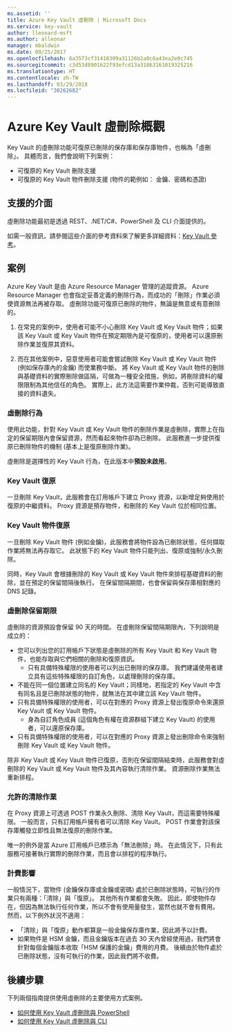 ```yaml
---
ms.assetid: ''
title: Azure Key Vault 虛刪除 | Microsoft Docs
ms.service: key-vault
author: lleonard-msft
ms.author: alleonar
manager: mbaldwin
ms.date: 09/25/2017
ms.openlocfilehash: 6a3573cf31418309a31126b2a0c6a43ea2e0c745
ms.sourcegitcommit: c3d53d8901622f93efcd13a31863161019325216
ms.translationtype: HT
ms.contentlocale: zh-TW
ms.lasthandoff: 03/29/2018
ms.locfileid: "30262682"
---
```

# <a name="azure-key-vault-soft-delete-overview"></a>Azure Key Vault 虛刪除概觀

Key Vault 的虛刪除功能可復原已刪除的保存庫和保存庫物件，也稱為「虛刪除」。 具體而言，我們會說明下列案例：

- 可復原的 Key Vault 刪除支援
- 可復原的 Key Vault 物件刪除支援 (物件的範例如： 金鑰、密碼和憑證)

## <a name="supporting-interfaces"></a>支援的介面

虛刪除功能最初是透過 REST、.NET/C#、PowerShell 及 CLI 介面提供的。

如需一般資訊，請參閱這些介面的參考資料來了解更多詳細資料：[Key Vault 參考](https://docs.microsoft.com/azure/key-vault/)。

## <a name="scenarios"></a>案例

Azure Key Vault 是由 Azure Resource Manager 管理的追蹤資源。 Azure Resource Manager 也會指定妥善定義的刪除行為，而成功的「刪除」作業必須使資源無法再被存取。 虛刪除功能可復原已刪除的物件，無論是無意或有意刪除的。

1. 在常見的案例中，使用者可能不小心刪除 Key Vault 或 Key Vault 物件；如果該 Key Vault 或 Key Vault 物件在預定期限內是可復原的，使用者可以還原刪除作業並復原其資料。

2. 而在其他案例中，惡意使用者可能會嘗試刪除 Key Vault 或 Key Vault 物件 (例如保存庫內的金鑰) 而使業務中斷。 將 Key Vault 或 Key Vault 物件的刪除與基礎資料的實際刪除做區隔，可做為一種安全措施，例如，將刪除資料的權限限制為其他信任的角色。 實際上，此方法這需要作業仲裁，否則可能導致直接的資料遺失。

### <a name="soft-delete-behavior"></a>虛刪除行為

使用此功能，針對 Key Vault 或 Key Vault 物件的刪除作業是虛刪除，實際上在指定的保留期限內會保留資源，然而看起來物件卻為已刪除。 此服務進一步提供復原已刪除物件的機制 (基本上是復原刪除作業)。 

虛刪除是選擇性的 Key Vault 行為，在此版本中**預設未啟用**。 

### <a name="key-vault-recovery"></a>Key Vault 復原

一旦刪除 Key Vault，此服務會在訂用帳戶下建立 Proxy 資源，以新增足夠使用於復原的中繼資料。 Proxy 資源是預存物件，和刪除的 Key Vault 位於相同位置。 

### <a name="key-vault-object-recovery"></a>Key Vault 物件復原

一旦刪除 Key Vault 物件 (例如金鑰)，此服務會將物件設為已刪除狀態，任何擷取作業將無法再存取它。 此狀態下的 Key Vault 物件只能列出、復原或強制/永久刪除。 

同時，Key Vault 會根據刪除的 Key Vault 或 Key Vault 物件來排程基礎資料的刪除，並在預定的保留間隔後執行。 在保留間隔期間，也會保留與保存庫相對應的 DNS 記錄。

### <a name="soft-delete-retention-period"></a>虛刪除保留期限

虛刪除的資源預設會保留 90 天的時間。 在虛刪除保留間隔期限內，下列說明是成立的：

- 您可以列出您的訂用帳戶下狀態是虛刪除的所有 Key Vault 和 Key Vault 物件，也能存取與它們相關的刪除和復原資訊。
    - 只有具備特殊權限的使用者可以列出已刪除的保存庫。 我們建議使用者建立具有這些特殊權限的自訂角色，以處理刪除的保存庫。
- 不能在同一個位置建立同名的 Key Vault；同樣地，若指定的 Key Vault 中含有同名且是已刪除狀態的物件，就無法在其中建立該 Key Vault 物件。 
- 只有具備特殊權限的使用者，可以在對應的 Proxy 資源上發出復原命令來還原 Key Vault 或 Key Vault 物件。
    - 身為自訂角色成員 (這個角色有權在資源群組下建立 Key Vault) 的使用者，可以還原保存庫。
- 只有具備特殊權限的使用者，可以在對應的 Proxy 資源上發出刪除命令來強制刪除 Key Vault 或 Key Vault 物件。

除非 Key Vault 或 Key Vault 物件已復原，否則在保留間隔結束時，此服務會對虛刪除的 Key Vault 或 Key Vault 物件及其內容執行清除作業。 資源刪除作業無法重新排程。

### <a name="permitted-purge"></a>允許的清除作業

在 Proxy 資源上可透過 POST 作業永久刪除、清除 Key Vault，而這需要特殊權限。 一般而言，只有訂用帳戶擁有者可以清除 Key Vault。 POST 作業會對該保存庫觸發立即性且無法復原的刪除作業。 

唯一的例外是當 Azure 訂用帳戶已標示為「無法刪除」時。 在此情況下，只有此服務可接著執行實際的刪除作業，而且會以排程的程序執行。 

### <a name="billing-implications"></a>計費影響

一般情況下，當物件 (金鑰保存庫或金鑰或密碼) 處於已刪除狀態時，可執行的作業只有兩種：「清除」與「復原」。 其他所有作業都會失敗。 因此，即使物件存在，但因為無法執行任何作業，所以不會有使用量發生，當然也就不會有費用。 然而，以下例外狀況不適用：

- 「清除」與「復原」動作都算是一般金鑰保存庫作業，因此將予以計費。
- 如果物件是 HSM 金鑰，而且金鑰版本在過去 30 天內曾經使用過，我們將會針對每個金鑰版本收取「HSM 保護的金鑰」費用的月費。 後續由於物件處於已刪除狀態，沒有可執行的作業，因此我們將不收費。

## <a name="next-steps"></a>後續步驟

下列兩個指南提供使用虛刪除的主要使用方式案例。

- [如何使用 Key Vault 虛刪除與 PowerShell](key-vault-soft-delete-powershell.md) 
- [如何使用 Key Vault 虛刪除與 CLI](key-vault-soft-delete-cli.md)

